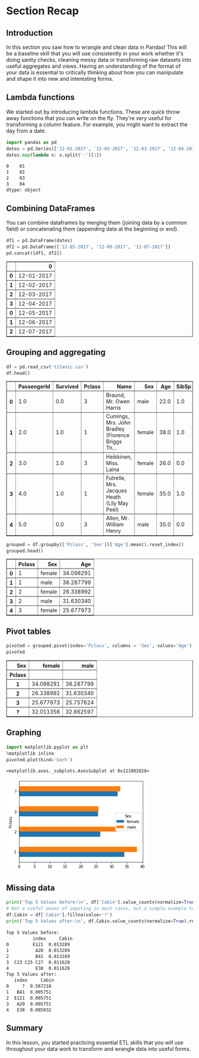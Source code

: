 
# Section Recap

## Introduction

In this section you saw how to wrangle and clean data in Pandas! This will be a baseline skill that you will use consistently in your work whether it's doing sanity checks, cleaning messy data or transforming raw datasets into useful aggregates and views. Having an understanding of the format of your data is essential to critically thinking about how you can manipulate and shape it into new and interesting forms.


## Lambda functions

We started out by introducing lambda functions. These are quick throw away functions that you can write on the fly. They're very useful for transforming a column feature. For example, you might want to extract the day from a date.


```python
import pandas as pd
dates = pd.Series(['12-01-2017', '12-02-2017', '12-03-2017', '12-04-2017'])
dates.map(lambda x: x.split('-')[1])
```




    0    01
    1    02
    2    03
    3    04
    dtype: object



## Combining DataFrames

You can combine dataframes by merging them (joining data by a common field) or concatenating them (appending data at the beginning or end).


```python
df1 = pd.DataFrame(dates)
df2 = pd.DataFrame(['12-05-2017', '12-06-2017', '12-07-2017'])
pd.concat([df1, df2])
```




<div>
<style scoped>
    .dataframe tbody tr th:only-of-type {
        vertical-align: middle;
    }

    .dataframe tbody tr th {
        vertical-align: top;
    }

    .dataframe thead th {
        text-align: right;
    }
</style>
<table border="1" class="dataframe">
  <thead>
    <tr style="text-align: right;">
      <th></th>
      <th>0</th>
    </tr>
  </thead>
  <tbody>
    <tr>
      <th>0</th>
      <td>12-01-2017</td>
    </tr>
    <tr>
      <th>1</th>
      <td>12-02-2017</td>
    </tr>
    <tr>
      <th>2</th>
      <td>12-03-2017</td>
    </tr>
    <tr>
      <th>3</th>
      <td>12-04-2017</td>
    </tr>
    <tr>
      <th>0</th>
      <td>12-05-2017</td>
    </tr>
    <tr>
      <th>1</th>
      <td>12-06-2017</td>
    </tr>
    <tr>
      <th>2</th>
      <td>12-07-2017</td>
    </tr>
  </tbody>
</table>
</div>



## Grouping and aggregating


```python
df = pd.read_csv('titanic.csv')
df.head()
```




<div>
<style scoped>
    .dataframe tbody tr th:only-of-type {
        vertical-align: middle;
    }

    .dataframe tbody tr th {
        vertical-align: top;
    }

    .dataframe thead th {
        text-align: right;
    }
</style>
<table border="1" class="dataframe">
  <thead>
    <tr style="text-align: right;">
      <th></th>
      <th>PassengerId</th>
      <th>Survived</th>
      <th>Pclass</th>
      <th>Name</th>
      <th>Sex</th>
      <th>Age</th>
      <th>SibSp</th>
      <th>Parch</th>
      <th>Ticket</th>
      <th>Fare</th>
      <th>Cabin</th>
      <th>Embarked</th>
    </tr>
  </thead>
  <tbody>
    <tr>
      <th>0</th>
      <td>1.0</td>
      <td>0.0</td>
      <td>3</td>
      <td>Braund, Mr. Owen Harris</td>
      <td>male</td>
      <td>22.0</td>
      <td>1.0</td>
      <td>0.0</td>
      <td>A/5 21171</td>
      <td>7.2500</td>
      <td>NaN</td>
      <td>S</td>
    </tr>
    <tr>
      <th>1</th>
      <td>2.0</td>
      <td>1.0</td>
      <td>1</td>
      <td>Cumings, Mrs. John Bradley (Florence Briggs Th...</td>
      <td>female</td>
      <td>38.0</td>
      <td>1.0</td>
      <td>0.0</td>
      <td>PC 17599</td>
      <td>71.2833</td>
      <td>C85</td>
      <td>C</td>
    </tr>
    <tr>
      <th>2</th>
      <td>3.0</td>
      <td>1.0</td>
      <td>3</td>
      <td>Heikkinen, Miss. Laina</td>
      <td>female</td>
      <td>26.0</td>
      <td>0.0</td>
      <td>0.0</td>
      <td>STON/O2. 3101282</td>
      <td>7.9250</td>
      <td>NaN</td>
      <td>S</td>
    </tr>
    <tr>
      <th>3</th>
      <td>4.0</td>
      <td>1.0</td>
      <td>1</td>
      <td>Futrelle, Mrs. Jacques Heath (Lily May Peel)</td>
      <td>female</td>
      <td>35.0</td>
      <td>1.0</td>
      <td>0.0</td>
      <td>113803</td>
      <td>53.1000</td>
      <td>C123</td>
      <td>S</td>
    </tr>
    <tr>
      <th>4</th>
      <td>5.0</td>
      <td>0.0</td>
      <td>3</td>
      <td>Allen, Mr. William Henry</td>
      <td>male</td>
      <td>35.0</td>
      <td>0.0</td>
      <td>0.0</td>
      <td>373450</td>
      <td>8.0500</td>
      <td>NaN</td>
      <td>S</td>
    </tr>
  </tbody>
</table>
</div>




```python
grouped = df.groupby(['Pclass', 'Sex'])['Age'].mean().reset_index()
grouped.head()
```




<div>
<style scoped>
    .dataframe tbody tr th:only-of-type {
        vertical-align: middle;
    }

    .dataframe tbody tr th {
        vertical-align: top;
    }

    .dataframe thead th {
        text-align: right;
    }
</style>
<table border="1" class="dataframe">
  <thead>
    <tr style="text-align: right;">
      <th></th>
      <th>Pclass</th>
      <th>Sex</th>
      <th>Age</th>
    </tr>
  </thead>
  <tbody>
    <tr>
      <th>0</th>
      <td>1</td>
      <td>female</td>
      <td>34.098291</td>
    </tr>
    <tr>
      <th>1</th>
      <td>1</td>
      <td>male</td>
      <td>38.287799</td>
    </tr>
    <tr>
      <th>2</th>
      <td>2</td>
      <td>female</td>
      <td>26.338992</td>
    </tr>
    <tr>
      <th>3</th>
      <td>2</td>
      <td>male</td>
      <td>31.630340</td>
    </tr>
    <tr>
      <th>4</th>
      <td>3</td>
      <td>female</td>
      <td>25.677973</td>
    </tr>
  </tbody>
</table>
</div>



## Pivot tables


```python
pivoted = grouped.pivot(index='Pclass', columns = 'Sex', values='Age')
pivoted
```




<div>
<style scoped>
    .dataframe tbody tr th:only-of-type {
        vertical-align: middle;
    }

    .dataframe tbody tr th {
        vertical-align: top;
    }

    .dataframe thead th {
        text-align: right;
    }
</style>
<table border="1" class="dataframe">
  <thead>
    <tr style="text-align: right;">
      <th>Sex</th>
      <th>female</th>
      <th>male</th>
    </tr>
    <tr>
      <th>Pclass</th>
      <th></th>
      <th></th>
    </tr>
  </thead>
  <tbody>
    <tr>
      <th>1</th>
      <td>34.098291</td>
      <td>38.287799</td>
    </tr>
    <tr>
      <th>2</th>
      <td>26.338992</td>
      <td>31.630340</td>
    </tr>
    <tr>
      <th>3</th>
      <td>25.677973</td>
      <td>25.757624</td>
    </tr>
    <tr>
      <th>?</th>
      <td>32.011356</td>
      <td>32.862597</td>
    </tr>
  </tbody>
</table>
</div>



## Graphing


```python
import matplotlib.pyplot as plt
%matplotlib inline
pivoted.plot(kind='barh')
```




    <matplotlib.axes._subplots.AxesSubplot at 0x121802828>




![png](index_files/index_11_1.png)


## Missing data


```python
print('Top 5 Values before:\n', df['Cabin'].value_counts(normalize=True).reset_index()[:5])
# Not a useful means of imputing in most cases, but a simple example to recap
df.Cabin = df['Cabin'].fillna(value='?')
print('Top 5 Values after:\n', df.Cabin.value_counts(normalize=True).reset_index()[:5])
```

    Top 5 Values before:
              index     Cabin
    0         E121  0.013289
    1          A20  0.013289
    2          B41  0.013289
    3  C23 C25 C27  0.011628
    4          E38  0.011628
    Top 5 Values after:
       index     Cabin
    0     ?  0.567218
    1   B41  0.005751
    2  E121  0.005751
    3   A20  0.005751
    4   E38  0.005032


## Summary

In this lesson, you started practicing essential ETL skills that you will use throughout your data work to transform and wrangle data into useful forms.
